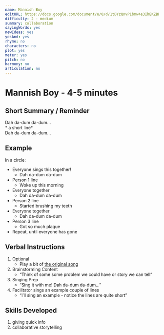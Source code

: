 ```yaml
---
name: Mannish Boy
editURL: https://docs.google.com/document/u/0/d/1tDYzQnvP1bmw4e3IhEKZBPNrAChUDYX6yAYyFcm2ulA/edit
difficulty: 2 - medium
summary: collaboration
sayingWords: yes
newIdeas: yes
yesAnd: yes
rhyme: no
characters: no
plot: yes
meter: yes
pitch: no
harmony: no
articulation: no
---
```


# Mannish Boy \- 4-5 minutes

## Short Summary / Reminder

Dah da-dum da-dum…  
\* a short line\*  
Dah da-dum da-dum…

## Example

In a circle:

* Everyone sings this together\!  
  * Dah da-dum da-dum  
* Person 1 line  
  * Woke up this morning  
* Everyone together  
  * Dah da-dum da-dum  
* Person 2 line  
  * Started brushing my teeth  
* Everyone together  
  * Dah da-dum da-dum  
* Person 3 line  
  * Got so much plaque  
* Repeat, until everyone has gone

## Verbal Instructions

1. Optional  
   * Play a bit of [the original song](https://www.youtube.com/watch?v=bSfqNEvykv0)   
2. Brainstorming Content  
   * “Think of some some problem we could have or story we can tell”  
3. Singing Prep  
   * “Sing it with me\! Dah da-dum da-dum…”  
4. Facilitator sings an example couple of lines  
   * “I’ll sing an example \- notice the lines are quite short”

## Skills Developed

1. giving quick info  
2. collaborative storytelling